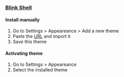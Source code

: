 ### [Blink Shell](https://blink.sh)

#### Install manually

1. Go to Settings > Appeareance > Add a new theme
2. Paste the [URL](https://raw.githubusercontent.com/yuys13/blink/master/dracula.js) and import it
3. Save this theme

#### Activating theme

1. Go to Settings > Appeareance
2. Select the installed theme
